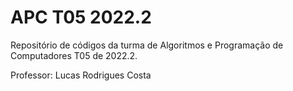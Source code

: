 # APC T05 2022.2

Repositório de códigos da turma de Algoritmos e Programação de Computadores T05 de 2022.2.

Professor: Lucas Rodrigues Costa
